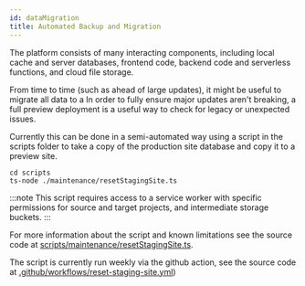 ```yaml
---
id: dataMigration
title: Automated Backup and Migration
---
```


The platform consists of many interacting components, including local cache and server databases, frontend code, backend code and serverless functions, and cloud file storage.

From time to time (such as ahead of large updates), it might be useful to migrate all data to a In order to fully ensure major updates aren't breaking, a full preview deployment is a useful way to check for legacy or unexpected issues.

Currently this can be done in a semi-automated way using a script in the scripts folder to take a copy of the production site database and copy it to a preview site.

```
cd scripts
ts-node ./maintenance/resetStagingSite.ts
```

:::note
This script requires access to a service worker with specific permissions for source and target projects, and intermediate storage buckets.
:::

For more information about the script and known limitations see the source code at [scripts/maintenance/resetStagingSite.ts](https://github.com/ONEARMY/community-platform/blob/master/scripts/maintenance/resetStagingSite.ts).

The script is currently run weekly via the github action, see the source code at [.github/workflows/reset-staging-site.yml](https://github.com/ONEARMY/community-platform/blob/master/.github/workflows/reset-staging-site.yml))
